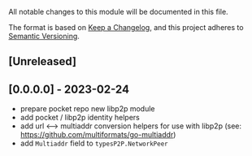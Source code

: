 All notable changes to this module will be documented in this file.

The format is based on [Keep a Changelog](https://keepachangelog.com/en/1.0.0/),
and this project adheres to [Semantic Versioning](https://semver.org/spec/v2.0.0.html).

## [Unreleased]

## [0.0.0.0] - 2023-02-24

- prepare pocket repo new libp2p module
- add pocket / libp2p identity helpers
- add url <--> multiaddr conversion helpers for use with libp2p (see: https://github.com/multiformats/go-multiaddr)
- add `Multiaddr` field to `typesP2P.NetworkPeer`

<!-- GITHUB_WIKI: changelog/libp2p -->
